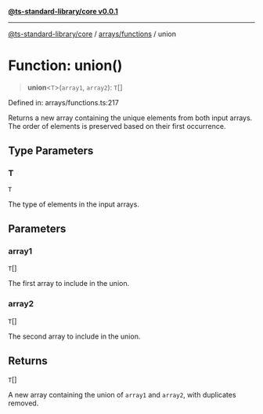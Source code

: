 [**@ts-standard-library/core v0.0.1**](../../../README.md)

***

[@ts-standard-library/core](../../../modules.md) / [arrays/functions](../README.md) / union

# Function: union()

> **union**\<`T`\>(`array1`, `array2`): `T`[]

Defined in: arrays/functions.ts:217

Returns a new array containing the unique elements from both input arrays.
The order of elements is preserved based on their first occurrence.

## Type Parameters

### T

`T`

The type of elements in the input arrays.

## Parameters

### array1

`T`[]

The first array to include in the union.

### array2

`T`[]

The second array to include in the union.

## Returns

`T`[]

A new array containing the union of `array1` and `array2`, with duplicates removed.
